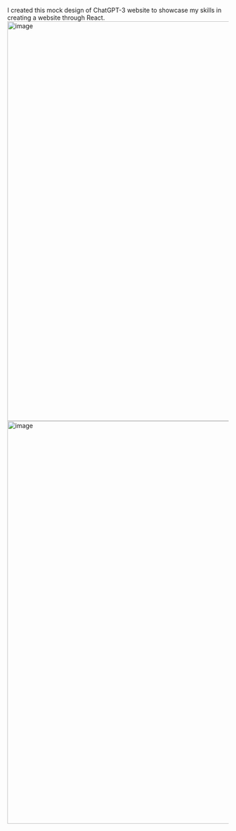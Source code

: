 I created this mock design of ChatGPT-3 website to showcase my skills in creating a website through React.
<img width="908" alt="image" src="https://github.com/kuliksarra/sarragpt3.io/assets/97130757/0939027a-72ce-4b14-9343-becc580c9d16">
<img width="915" alt="image" src="https://github.com/kuliksarra/sarragpt3.io/assets/97130757/da3f5fef-65bb-48d1-92d5-04083e85654c">
